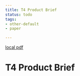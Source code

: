 ```yaml
---
title: T4 Product Brief
status: todo
tags:
- other-default
- paper

---
```


[local pdf](../../../pdfs/T4%20Product%20Brief.pdf)

# T4 Product Brief
